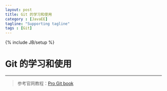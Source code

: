 ```yaml
---
layout: post
title: Git 的学习和使用
category : [JavaEE]
tagline: "Supporting tagline"
tags : [Git]
---
```

{% include JB/setup %}
# Git 的学习和使用
---

> 参考官网教程：[Pro Git book ](https://git-scm.com/book/zh/v2)

<!--break-->